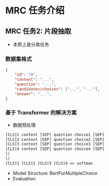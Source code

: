 # MRC 任务介绍

## MRC 任务2: 片段抽取

- 本质上是分类任务

### 数据集格式

```json
{
    "id": "0",
    "context": "...",
    "question": "...",
    "candidates/choices": ["...", "..."],
    "answer": "...",
}
```

### 基于 Transformer 的解决方案

- 数据预处理

```txt
[CLS]1 context [SEP] question choice1 [SEP]
[CLS]2 context [SEP] question choice2 [SEP]
[CLS]3 context [SEP] question choice3 [SEP]
[CLS]4 context [SEP] question choice4 [SEP]
||
\/
[CLS]1 [CLS]2 [CLS]3 [CLS]4 => softmax
```

- Model Structure: BertForMultipleChoice
- Evaluation:
